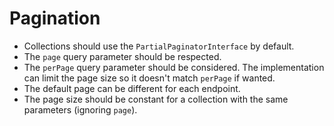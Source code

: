 # Pagination

* Collections should use the `PartialPaginatorInterface` by default.
* The `page` query parameter should be respected.
* The `perPage` query parameter should be considered. The implementation can limit the page size so it doesn't match `perPage` if wanted.
* The default page can be different for each endpoint.
* The page size should be constant for a collection with the same parameters (ignoring `page`).
